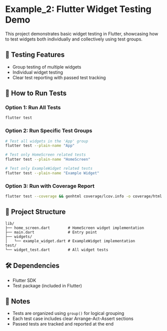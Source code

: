 # Example_2: Flutter Widget Testing Demo

This project demonstrates basic widget testing in Flutter, showcasing how to test widgets both individually and collectively using test groups.

## 🧪 Testing Features
- Group testing of multiple widgets
- Individual widget testing
- Clear test reporting with passed test tracking

## 🚀 How to Run Tests

### Option 1: Run All Tests
```bash
flutter test
```

### Option 2: Run Specific Test Groups
```bash
# Test all widgets in the 'App' group
flutter test --plain-name "App"

# Test only HomeScreen related tests
flutter test --plain-name "HomeScreen"

# Test only ExampleWidget related tests
flutter test --plain-name "Example Widget"
```

### Option 3: Run with Coverage Report
```bash
flutter test --coverage && genhtml coverage/lcov.info -o coverage/html
```

## 📁 Project Structure
```
lib/
├── home_screen.dart        # HomeScreen widget implementation
├── main.dart               # Entry point
├── widgets/
│   └── example_widget.dart # ExampleWidget implementation
test/
└── widget_test.dart        # All widget tests
```

## 🛠️ Dependencies
- Flutter SDK
- Test package (included in Flutter)

## 📝 Notes
- Tests are organized using `group()` for logical grouping
- Each test case includes clear Arrange-Act-Assert sections
- Passed tests are tracked and reported at the end
